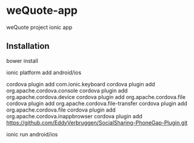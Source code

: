 weQuote-app
===========

weQuote project ionic app

Installation
------------

bower install

ionic platform add android/ios

cordova plugin add com.ionic.keyboard
cordova plugin add org.apache.cordova.console
cordova plugin add org.apache.cordova.device
cordova plugin add org.apache.cordova.file
cordova plugin add org.apache.cordova.file-transfer
cordova plugin add org.apache.cordova.file
cordova plugin add org.apache.cordova.inappbrowser
cordova plugin add https://github.com/EddyVerbruggen/SocialSharing-PhoneGap-Plugin.git

ionic run android/ios
